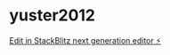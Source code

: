# yuster2012

[Edit in StackBlitz next generation editor ⚡️](https://stackblitz.com/~/github.com/sams-3/yuster2012)